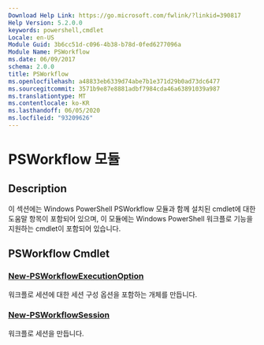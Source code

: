 ```yaml
---
Download Help Link: https://go.microsoft.com/fwlink/?linkid=390817
Help Version: 5.2.0.0
keywords: powershell,cmdlet
Locale: en-US
Module Guid: 3b6cc51d-c096-4b38-b78d-0fed6277096a
Module Name: PSWorkflow
ms.date: 06/09/2017
schema: 2.0.0
title: PSWorkflow
ms.openlocfilehash: a48833eb6339d74abe7b1e371d29b0ad73dc6477
ms.sourcegitcommit: 3571b9e87e8881adbf7984cda46a63891039a987
ms.translationtype: MT
ms.contentlocale: ko-KR
ms.lasthandoff: 06/05/2020
ms.locfileid: "93209626"
---
```

# PSWorkflow 모듈

## Description

이 섹션에는 Windows PowerShell PSWorkflow 모듈과 함께 설치된 cmdlet에 대한 도움말 항목이 포함되어 있으며, 이 모듈에는 Windows PowerShell 워크플로 기능을 지원하는 cmdlet이 포함되어 있습니다.

## PSWorkflow Cmdlet

### [New-PSWorkflowExecutionOption](New-PSWorkflowExecutionOption.md)
워크플로 세션에 대한 세션 구성 옵션을 포함하는 개체를 만듭니다.

### [New-PSWorkflowSession](New-PSWorkflowSession.md)
워크플로 세션을 만듭니다.
